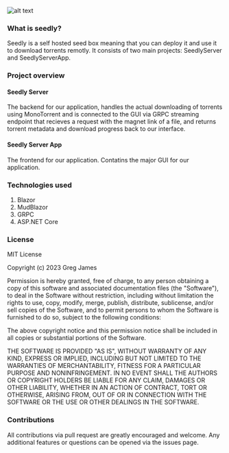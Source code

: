 ![alt text](https://github.com/gregyjames/Seedly/blob/main/res/SEEDLY.png)

### What is seedly?

Seedly is a self hosted seed box meaning that you can deploy it and use it to download torrents remotly. It consists of two main projects: SeedlyServer and SeedlyServerApp. 

### Project overview

#### Seedly Server
The backend for our application, handles the actual downloading of torrents using MonoTorrent and is connected to the GUI via GRPC streaming endpoint that recieves a request with the magnet link of a file, and returns torrent metadata and download progress back to our interface.

#### Seedly Server App
The frontend for our application. Contatins the major GUI for our application.

### Technologies used
1. Blazor 
2. MudBlazor
3. GRPC
4. ASP.NET Core

### License
MIT License

Copyright (c) 2023 Greg James

Permission is hereby granted, free of charge, to any person obtaining a copy
of this software and associated documentation files (the "Software"), to deal
in the Software without restriction, including without limitation the rights
to use, copy, modify, merge, publish, distribute, sublicense, and/or sell
copies of the Software, and to permit persons to whom the Software is
furnished to do so, subject to the following conditions:

The above copyright notice and this permission notice shall be included in all
copies or substantial portions of the Software.

THE SOFTWARE IS PROVIDED "AS IS", WITHOUT WARRANTY OF ANY KIND, EXPRESS OR
IMPLIED, INCLUDING BUT NOT LIMITED TO THE WARRANTIES OF MERCHANTABILITY,
FITNESS FOR A PARTICULAR PURPOSE AND NONINFRINGEMENT. IN NO EVENT SHALL THE
AUTHORS OR COPYRIGHT HOLDERS BE LIABLE FOR ANY CLAIM, DAMAGES OR OTHER
LIABILITY, WHETHER IN AN ACTION OF CONTRACT, TORT OR OTHERWISE, ARISING FROM,
OUT OF OR IN CONNECTION WITH THE SOFTWARE OR THE USE OR OTHER DEALINGS IN THE
SOFTWARE.

### Contributions
All contributions via pull request are greatly encouraged and welcome. Any additional features or questions can be opened via the issues page.
